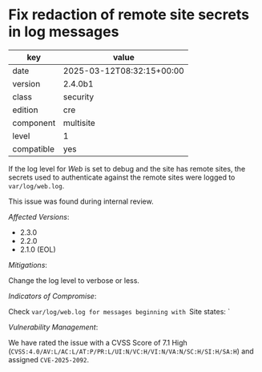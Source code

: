 [//]: # (werk v2)
# Fix redaction of remote site secrets in log messages

key        | value
---------- | ---
date       | 2025-03-12T08:32:15+00:00
version    | 2.4.0b1
class      | security
edition    | cre
component  | multisite
level      | 1
compatible | yes

If the log level for *Web* is set to debug and the site has remote sites, the secrets used to
authenticate against the remote sites were logged to `var/log/web.log`.

This issue was found during internal review.

*Affected Versions*:

* 2.3.0
* 2.2.0
* 2.1.0 (EOL)

*Mitigations*:

Change the log level to verbose or less.

*Indicators of Compromise*:

Check `var/log/web.log for messages beginning with `Site states: `

*Vulnerability Management*:

We have rated the issue with a CVSS Score of 7.1 High
(`CVSS:4.0/AV:L/AC:L/AT:P/PR:L/UI:N/VC:H/VI:N/VA:N/SC:H/SI:H/SA:H`) and assigned `CVE-2025-2092`.
